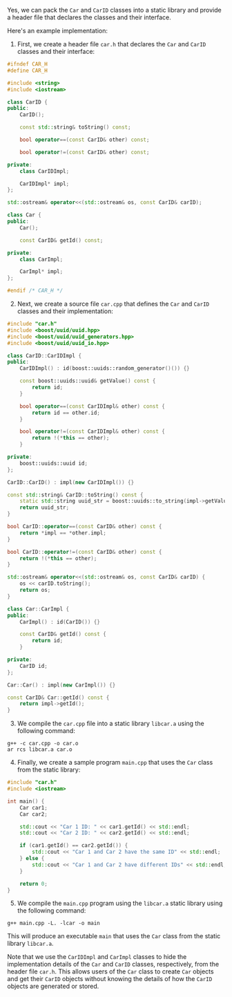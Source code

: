 Yes, we can pack the `Car` and `CarID` classes into a static library and provide a header file that declares the classes and their interface.

Here's an example implementation:

1. First, we create a header file `car.h` that declares the `Car` and `CarID` classes and their interface:

```cpp
#ifndef CAR_H
#define CAR_H

#include <string>
#include <iostream>

class CarID {
public:
    CarID();

    const std::string& toString() const;

    bool operator==(const CarID& other) const;

    bool operator!=(const CarID& other) const;

private:
    class CarIDImpl;

    CarIDImpl* impl;
};

std::ostream& operator<<(std::ostream& os, const CarID& carID);

class Car {
public:
    Car();

    const CarID& getId() const;

private:
    class CarImpl;

    CarImpl* impl;
};

#endif /* CAR_H */
```

2. Next, we create a source file `car.cpp` that defines the `Car` and `CarID` classes and their implementation:

```cpp
#include "car.h"
#include <boost/uuid/uuid.hpp>
#include <boost/uuid/uuid_generators.hpp>
#include <boost/uuid/uuid_io.hpp>

class CarID::CarIDImpl {
public:
    CarIDImpl() : id(boost::uuids::random_generator()()) {}

    const boost::uuids::uuid& getValue() const {
        return id;
    }

    bool operator==(const CarIDImpl& other) const {
        return id == other.id;
    }

    bool operator!=(const CarIDImpl& other) const {
        return !(*this == other);
    }

private:
    boost::uuids::uuid id;
};

CarID::CarID() : impl(new CarIDImpl()) {}

const std::string& CarID::toString() const {
    static std::string uuid_str = boost::uuids::to_string(impl->getValue());
    return uuid_str;
}

bool CarID::operator==(const CarID& other) const {
    return *impl == *other.impl;
}

bool CarID::operator!=(const CarID& other) const {
    return !(*this == other);
}

std::ostream& operator<<(std::ostream& os, const CarID& carID) {
    os << carID.toString();
    return os;
}

class Car::CarImpl {
public:
    CarImpl() : id(CarID()) {}

    const CarID& getId() const {
        return id;
    }

private:
    CarID id;
};

Car::Car() : impl(new CarImpl()) {}

const CarID& Car::getId() const {
    return impl->getId();
}
```

3. We compile the `car.cpp` file into a static library `libcar.a` using the following command:

```
g++ -c car.cpp -o car.o
ar rcs libcar.a car.o
```

4. Finally, we create a sample program `main.cpp` that uses the `Car` class from the static library:

```cpp
#include "car.h"
#include <iostream>

int main() {
    Car car1;
    Car car2;

    std::cout << "Car 1 ID: " << car1.getId() << std::endl;
    std::cout << "Car 2 ID: " << car2.getId() << std::endl;

    if (car1.getId() == car2.getId()) {
        std::cout << "Car 1 and Car 2 have the same ID" << std::endl;
    } else {
        std::cout << "Car 1 and Car 2 have different IDs" << std::endl;
    }

    return 0;
}
```

5. We compile the `main.cpp` program using the `libcar.a` static library using the following command:

```
g++ main.cpp -L. -lcar -o main
```

This will produce an executable `main` that uses the `Car` class from the static library `libcar.a`.

Note that we use the `CarIDImpl` and `CarImpl` classes to hide the implementation details of the `Car` and `CarID` classes, respectively, from the header file `car.h`. This allows users of the `Car` class to create `Car` objects and get their `CarID` objects without knowing the details of how the `CarID` objects are generated or stored.
